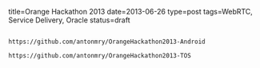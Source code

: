 title=Orange Hackathon 2013
date=2013-06-26
type=post
tags=WebRTC, Service Delivery, Oracle
status=draft
~~~~~~

https://github.com/antonmry/OrangeHackathon2013-Android

https://github.com/antonmry/OrangeHackathon2013-TOS
